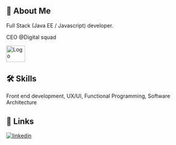 
## 🚀 About Me
Full Stack (Java EE / Javascript) developer.

CEO @Digital squad 

<img src="https://digitalsquad.ma/assets/images/squad.png" style="width: 50px;height:44.5px" alt="Logo" />
    

    

  
## 🛠 Skills
Front end development, UX/UI,  Functional Programming, Software Architecture

  


  
## 🔗 Links
[![linkedin](https://img.shields.io/badge/linkedin-0A66C2?style=for-the-badge&logo=linkedin&logoColor=white)](https://www.linkedin.com/in/taha-laghzali/)

  
